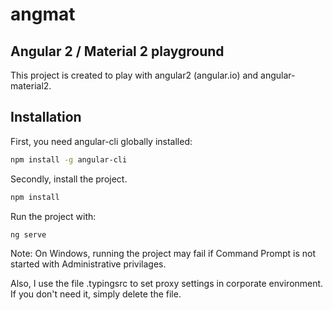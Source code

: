# angmat
Angular 2 / Material 2 playground
---
This project is created to play with angular2 (angular.io) and angular-material2.

## Installation
First, you need angular-cli globally installed:
```bash
npm install -g angular-cli
```
Secondly, install the project.
```bash
npm install
```
Run the project with:
```bash
ng serve
```
Note: On Windows, running the project may fail if Command Prompt is not started with
Administrative privilages.

Also, I use the file .typingsrc to set proxy settings in corporate environment.
If you don't need it, simply delete the file.
